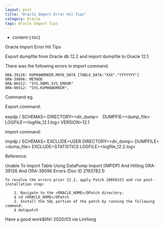 ```yaml
---
layout: post
title: "Oracle Import Error Hit Tips"
category: Oracle
tags: Oracle Import Tips 
---
```


* content
{:toc}

Oracle Import Error Hit Tips

Export dumpfile from Oracle db 12.2 and import dumpfile to Oracle 12.1.

There was the following errors in import command.

```shell
ORA-39126: KUPW$WORKER.MOVE_DATA [TABLE_DATA:"XXX"."YYYYYYY"]
ORA-39096: METHOD
ORA-06512: "SYS.DBMS_SYS_ERROR"
ORA-06512: "SYS.KUPW$WORKER",
```

Command eg.

Export command:

expdp <user>/<password> SCHEMAS=<schema> DIRECTORY=<dir_dump>　DUMPFIE=<dump_file> LOGFILE=<logfile_12.1.log> VERSION=12.1

Import command:

impdp <user>/<password> SCHEMAS=<schema> EXCLUDE=USER DIRECTORY=<dir_dump> DUMPFILE=<dump_file> EXCLUDE=STATISTICS LOGFILE=<logfile_12.2.log>


Reference:

Unable To Import Table Using DataPump Import (IMPDP) And Hitting ORA-39126 And ORA-39096 Errors (Doc ID 2193782.1)

```shell
To resolve the errors prior 12.2, apply Patch 20056333 and run post-installation step:

	1. Navigate to the <ORACLE_HOME>/OPatch directory:
	$ cd <ORACLE_HOME>/OPatch
	2. Install the SQL portion of the patch by running the following command:
	$ datapatch
```


Have a good work&life! 2020/03 via LinHong


